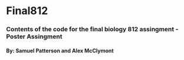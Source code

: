 # Final812
### Contents of the code for the final biology 812 assingment - Poster Assingment 
#### By: Samuel Patterson and Alex McClymont
